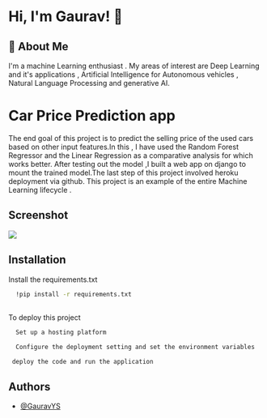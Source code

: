 
# Hi, I'm Gaurav! 👋


## 🚀 About Me
I'm a machine Learning enthusiast . My areas of interest are Deep Learning and it's applications , Artificial Intelligence for Autonomous vehicles , Natural Language Processing and generative AI.

# Car Price Prediction app

The end goal of this project is to predict the selling price of the used cars based on other input features.In this , I have used the Random Forest Regressor and the Linear Regression as a comparative analysis for which works better. After testing out the model ,I built a web app on django to mount the trained model.The last step of this project involved heroku deployment via github. This project is an example of the entire Machine Learning lifecycle .


## Screenshot

![](https://github.com/GauravYS/car-selling-new/assets/116845183/a04caace-c479-4bec-95b7-7af4b336ad4f)
## Installation

Install the requirements.txt 

```bash
  !pip install -r requirements.txt
```

## 

To deploy this project 

```bash
  Set up a hosting platform 
```


```bash
  Configure the deployment setting and set the environment variables
```


```bash
 deploy the code and run the application 
```
## Authors

- [@GauravYS](https://github.com/GauravYS)

